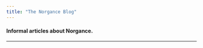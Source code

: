```yaml
---
title: "The Norgance Blog"
---
```



#### Informal articles about Norgance.

-------------------------- 